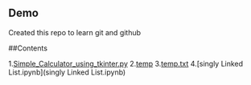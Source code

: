 
##	Demo

Created this repo to learn git and github

##Contents

1.[Simple_Calculator_using_tkinter.py](Simple_Calculator_using_tkinter.py)
2.[temp](temp)
3.[temp.txt](temp.txt)
4.[singly Linked List.ipynb](singly Linked List.ipynb)